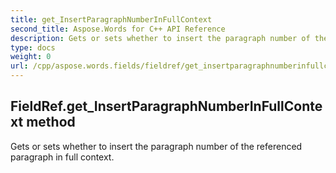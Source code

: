 ```yaml
---
title: get_InsertParagraphNumberInFullContext
second_title: Aspose.Words for C++ API Reference
description: Gets or sets whether to insert the paragraph number of the referenced paragraph in full context. 
type: docs
weight: 0
url: /cpp/aspose.words.fields/fieldref/get_insertparagraphnumberinfullcontext/
---
```

## FieldRef.get_InsertParagraphNumberInFullContext method


Gets or sets whether to insert the paragraph number of the referenced paragraph in full context.

